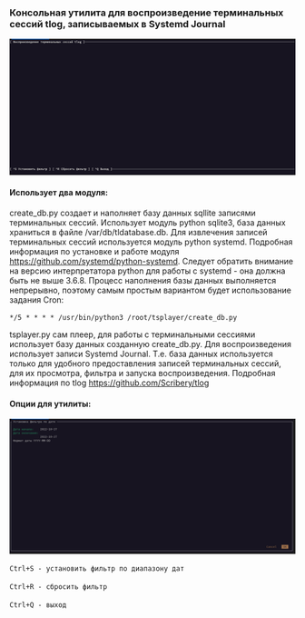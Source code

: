 ### Консольная утилита для воспроизведение терминальных сессий tlog, записываемых в Systemd Journal

![tsplayer](image/player.png)

#### Использует два модуля:

create_db.py создает и наполняет базу данных sqllite записями терминальных сессий. Использует модуль python sqlite3, база данных храниться в файле /var/db/tldatabase.db. Для извлечения записей терминальных сессий используется модуль python systemd. Подробная информация по установке и работе модуля https://github.com/systemd/python-systemd. Следует обратить внимание на версию интерпретатора python для работы с systemd - она должна быть не выше 3.6.8. Процесс наполнения базы данных выполняется непрерывно,  поэтому самым простым вариантом будет использование задания Cron:

```
*/5 * * * * /usr/bin/python3 /root/tsplayer/create_db.py
```

tsplayer.py сам плеер, для работы с терминальными сессиями использует базу данных созданную create_db.py. Для воспроизведения использует записи Systemd Journal. Т.е. база данных используется только для удобного предоставления записей терминальных сессий, для их просмотра, фильтра и запуска воспроизведения. Подробная информация по tlog https://github.com/Scribery/tlog

#### Опции для утилиты:

![filter](image/filter.png) 

```
Ctrl+S - установить фильтр по диапазону дат

Ctrl+R - сбросить фильтр

Ctrl+Q - выход
```

